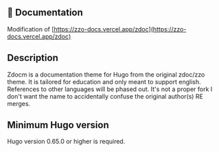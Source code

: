 ## 📄 Documentation

Modification of [https://zzo-docs.vercel.app/zdoc](https://zzo-docs.vercel.app/zdoc)

## Description

Zdocm is a documentation theme for Hugo from the original zdoc/zzo theme. It is tailored for education and only meant to support english. References to other languages will be phased out. It's not a proper fork I don't want the name to accidentally confuse the original author(s) RE merges.



## Minimum Hugo version

Hugo version 0.65.0 or higher is required.
